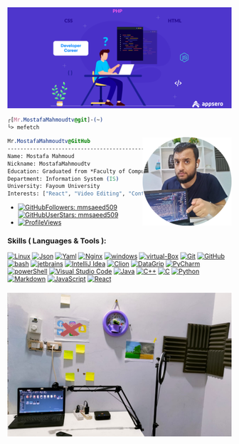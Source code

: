 <img src="IMGs/software-developer-setup.png" alt="MostafaMahmoudtv">

```css
┌[Mr.MostafaMahmoudtv@git]-(~)
└> mefetch
```
<div style="display:block;text-align:left"><img align="right" src="IMGs/MostafaMahmoudtv.png" border="0" style="width:200px;">

 ```css
 Mr.MostafaMahmoudtv@GitHub
 ------------------------------------------------------------------------------
 Name: Mostafa Mahmoud
 Nickname: MostafaMahmoudtv
 Education: Graduated from *Faculty of Computers and Artificial Intelligence*
 Department: Information System (IS)
 University: Fayoum University
 Interests: ["React", "Video Editing", "Content Creation", "Linux", "FOSS"]
  ```

 - [![GitHubFollowers: mmsaeed509](https://img.shields.io/github/followers/MostafaMahmoudtv?style=social)](https://github.com/MostafaMahmoudtv)
[![GitHubUserStars: mmsaeed509](https://img.shields.io/github/stars/MostafaMahmoudtv?style=social)](https://github.com/MostafaMahmoudtv)
  - [![ProfileViews](https://komarev.com/ghpvc/?username=MostafaMahmoudtv&style=flat&color=blueviolet)](https://komarev.com/ghpvc/?username=MostafaMahmoudtv&style=flat&color=blueviolet)
 
</div>

<!-- Skills ( Languages & Tools ) -->

### Skills ( Languages & Tools ):

[![Linux](https://img.shields.io/badge/OS-Linux-05122A?style=plastic&logo=Linux&color=informational)](https://www.linux.org/)
[![Json](https://img.shields.io/badge/DSL-Json-05122A?style=plastic&logo=json&color=informational)](https://www.json.org/)
[![Yaml](https://img.shields.io/badge/DSL-Yaml-05122A?style=plastic&logo=yaml&color=informational)](https://yaml.org/)
[![Nginx](https://img.shields.io/badge/Server-Nginx-05122A?style=plastic&logo=nginx&color=informational)](https://www.nginx.com/)
[![windows](https://img.shields.io/badge/OS-windows-05122A?style=plastic&logo=windows&logoColor=informational&color=informational)](https://www.microsoft.com/en-us/windows)
[![virtual-Box](https://img.shields.io/badge/VM-virtual%20Box-05122A?style=plastic&logo=virtualBox&color=informational)](https://www.virtualbox.org/)
[![Git](https://img.shields.io/badge/git-Git-05122A?style=plastic&logo=git&color=informational)](https://git-scm.com/)
[![GitHub](https://img.shields.io/badge/Tools-GitHub-05122A?style=plastic&logo=github&&color=informational)](https://github.com/)
[![bash](https://img.shields.io/badge/Shell-Bash-informational?style=flat&logo=gnu-bash&color=informational)](https://www.gnu.org/software/bash/)
[![jetbrains](https://img.shields.io/badge/jetbrains-jetbrains-05122A?style=plastic&logo=jetbrains&color=informational)](https://www.jetbrains.com/)
[![IntelliJ Idea](https://img.shields.io/badge/jetbrains-IntelliJ%20Idea-05122A?style=plastic&logo=intellij-idea&color=informational)](https://www.jetbrains.com/idea/)
[![Clion](https://img.shields.io/badge/jetbrains-CLion-05122A?style=plastic&logo=clion&color=informational)](https://www.jetbrains.com/clion/)
[![DataGrip](https://img.shields.io/badge/jetbrains-DataGrip-05122A?style=plastic&logo=datagrip&color=informational)](https://www.jetbrains.com/datagrip/)
[![PyCharm](https://img.shields.io/badge/jetbrains-pycharm-05122A?style=plastic&logo=pycharm&color=informational)](https://www.jetbrains.com/pycharm/)
[![powerShell](https://img.shields.io/badge/Shell-powerShell-05122A?style=plastic&logo=powerShell&color=informational)](https://docs.microsoft.com/en-us/powershell/)
[![Visual Studio Code](https://img.shields.io/badge/Tools-Visual%20Studio%20Code-05122A?style=plastic&logo=visual-studio-code&color=informational)](https://code.visualstudio.com/)
[![Java](https://img.shields.io/badge/language-Java-05122A?style=plastic&logo=java&color=informational)](https://www.java.com/en/)
[![C++](https://img.shields.io/badge/language-C++-05122A?style=plastic&logo=c%2B%2B&color=informational)](https://www.cprogramming.com/)
[![C](https://img.shields.io/badge/language-C-05122A?style=plastic&logo=c&color=informational)](https://www.cprogramming.com/)
[![Python](https://img.shields.io/badge/language-Python-05122A?style=plastic&logo=python&color=informational)](https://www.python.org/)
[![Markdown](https://img.shields.io/badge/Markup%20Language-Markdown-05122A?style=plastic&logo=markdown&color=informational)](https://www.markdownguide.org/)
[![JavaScript](https://img.shields.io/badge/language-JavaScript-05122A?style=plastic&logo=javascript&color=informational)](https://www.python.org/)
[![React](https://img.shields.io/badge/language-React-05122A?style=plastic&logo=react&color=informational)](https://www.python.org/)
<!-- Skills ( Languages & Tools ) -->

<!--  My LinuxDesktopSetup  -->

<h3 align="center">  </h3>

<p align="center">
<a href="https://www.youtube.com/@MostafaMahmoudTV/videos">
  <img src="IMGs/Setup.jpeg" />
</a>
<p/>


